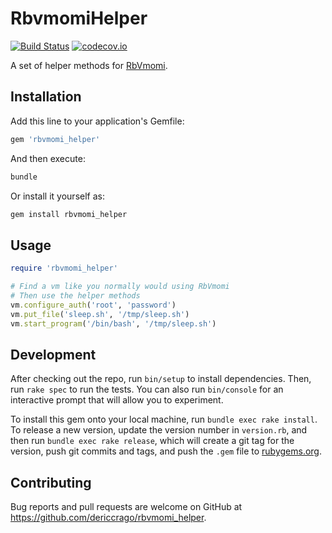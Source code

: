 # RbvmomiHelper

[![Build Status](https://travis-ci.org/dericcrago/rbvmomi_helper.svg?branch=master)](https://travis-ci.org/dericcrago/rbvmomi_helper)
[![codecov.io](https://codecov.io/github/dericcrago/rbvmomi_helper/coverage.svg?branch=master)](https://codecov.io/github/dericcrago/rbvmomi_helper?branch=master)

A set of helper methods for [RbVmomi](https://github.com/vmware/rbvmomi).

## Installation

Add this line to your application's Gemfile:

```ruby
gem 'rbvmomi_helper'
```

And then execute:

```bash
bundle
```

Or install it yourself as:

```bash
gem install rbvmomi_helper
```

## Usage

```ruby
require 'rbvmomi_helper'

# Find a vm like you normally would using RbVmomi
# Then use the helper methods
vm.configure_auth('root', 'password')
vm.put_file('sleep.sh', '/tmp/sleep.sh')
vm.start_program('/bin/bash', '/tmp/sleep.sh')
```

## Development

After checking out the repo, run `bin/setup` to install dependencies. Then, run `rake spec` to run the tests. You can also run `bin/console` for an interactive prompt that will allow you to experiment.

To install this gem onto your local machine, run `bundle exec rake install`. To release a new version, update the version number in `version.rb`, and then run `bundle exec rake release`, which will create a git tag for the version, push git commits and tags, and push the `.gem` file to [rubygems.org](https://rubygems.org).

## Contributing

Bug reports and pull requests are welcome on GitHub at https://github.com/dericcrago/rbvmomi_helper.
